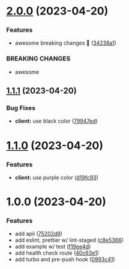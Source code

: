# [2.0.0](https://github.com/jrobic/ts-monorepo-template/compare/v1.1.1...v2.0.0) (2023-04-20)


### Features

* awesome breaking changes :rocket: ([34238a1](https://github.com/jrobic/ts-monorepo-template/commit/34238a13c34dcb484efc017fef27f62f5979af1e))


### BREAKING CHANGES

* awesome

## [1.1.1](https://github.com/jrobic/ts-monorepo-template/compare/v1.1.0...v1.1.1) (2023-04-20)


### Bug Fixes

* **client:** use black color ([79947ed](https://github.com/jrobic/ts-monorepo-template/commit/79947ed95e78dcbaeb16daa2e5c21480d0200228))

# [1.1.0](https://github.com/jrobic/ts-monorepo-template/compare/v1.0.0...v1.1.0) (2023-04-20)


### Features

* **client:** use purple color ([d19fc93](https://github.com/jrobic/ts-monorepo-template/commit/d19fc9364d81ce8e94f1060bab8a232f50b97660))

# 1.0.0 (2023-04-20)


### Features

* add apii ([75202d9](https://github.com/jrobic/ts-monorepo-template/commit/75202d9d51e6be2898ed9719b5965baf23c6e769))
* add eslint, prettier w/ lint-staged ([c8e5366](https://github.com/jrobic/ts-monorepo-template/commit/c8e53663316d877c31f0d2feef20724a63753099))
* add example w/ test ([f19ee4d](https://github.com/jrobic/ts-monorepo-template/commit/f19ee4d4705555dc92ace18c455cf3e7512ffe92))
* add health check route ([40c63e1](https://github.com/jrobic/ts-monorepo-template/commit/40c63e187e462409cb19efe08ceb73ed7eff4e10))
* add turbo and pre-push hook ([0993c41](https://github.com/jrobic/ts-monorepo-template/commit/0993c41047dedb5f7150a996a4f7e5b63409654f))
